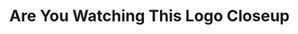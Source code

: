---
title: Are You Watching This Logo Closeup
image: images/slides/ruwt-logo-closeup.jpg
width: 2500
height: 1406
---